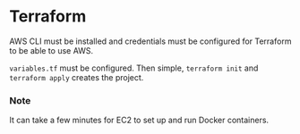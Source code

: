 # Terraform

AWS CLI must be installed and credentials must be configured for Terraform to be able to use AWS.

`variables.tf` must be configured. Then simple, `terraform init` and `terraform apply` creates the project.

### Note

It can take a few minutes for EC2 to set up and run Docker containers.
